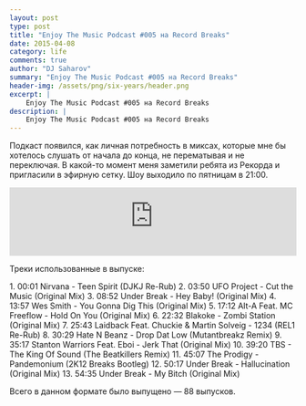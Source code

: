 ```yaml
---
layout: post
type: post
title: "Enjoy The Music Podcast #005 на Record Breaks"
date: 2015-04-08
category: life
comments: true
author: "DJ Saharov"
summary: "Enjoy The Music Podcast #005 на Record Breaks"
header-img: /assets/png/six-years/header.png
excerpt: |
    Enjoy The Music Podcast #005 на Record Breaks
description: |
    Enjoy The Music Podcast #005 на Record Breaks
---
```


<p>
<span class="firstcharacter">П</span>одкаст появился, как личная потребность в миксах, которые мне бы хотелось слушать от начала до конца, не перематывая и не переключая. В какой-то момент меня заметили ребята из Рекорда и пригласили в эфирную сетку. Шоу выходило по пятницам в 21:00.
</p>

<iframe width="100%" height="120" src="https://player-widget.mixcloud.com/widget/iframe/?hide_cover=1&feed=%2Fdjsaharovofficial%2Fdj-saharov-enjoy-the-music-podcast-005%2F" frameborder="0" allow="encrypted-media; fullscreen; autoplay; idle-detection; speaker-selection; web-share;" ></iframe>

<p>Треки использованные в выпуске:</p>
1. 00:01 Nirvana - Teen Spirit (DJKJ Re-Rub)
2. 03:50 UFO Project - Cut the Music (Original Mix)
3. 08:52 Under Break - Hey Baby! (Original Mix)
4. 13:57 Wes Smith - You Gonna Dig This (Original Mix)
5. 17:12 Alt-A Feat. MC Freeflow - Hold On You (Original Mix)
6. 22:32 Blakoke - Zombi Station (Original Mix)
7. 25:43 Laidback Feat. Chuckie & Martin Solveig - 1234 (REL1 Re-Rub)
8. 30:29 Hate N Beanz - Drop Dat Low (Mutantbreakz Remix)
9. 35:17 Stanton Warriors Feat. Eboi - Jerk That (Original Mix)
10. 39:20 TBS - The King Of Sound (The Beatkillers Remix)
11. 45:07 The Prodigy - Pandemonium (2K12 Breaks Bootleg)
12. 50:17 Under Break - Hallucination (Original Mix)
13. 54:35 Under Break - My Bitch (Original Mix)

<p>Всего в данном формате было выпущено &mdash; 88 выпусков.</p>